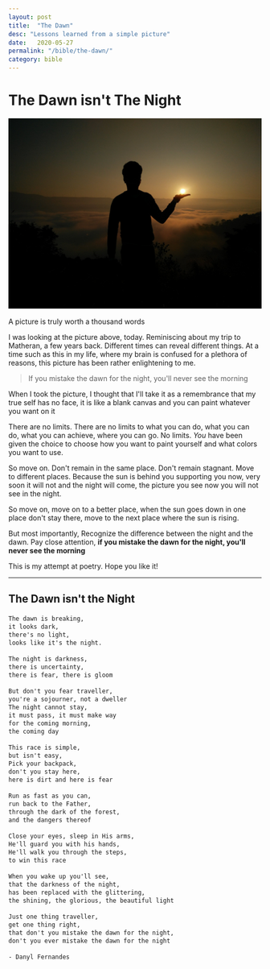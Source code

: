 ```yaml
---
layout: post
title:  "The Dawn"
desc: "Lessons learned from a simple picture"
date:   2020-05-27
permalink: "/bible/the-dawn/"
category: bible
---
```


# The Dawn isn't The Night
<p>
  <img src="/assets/posts/the-dawn/the-dawn.jpg"/>
</p>

A picture is truly worth a thousand words

I was looking at the picture above, today. Reminiscing about my trip to Matheran, a few years back.
Different times can reveal different things. At a time such as this in my life, where my brain is confused for a plethora of reasons, this picture has been rather enlightening to me.

> If you mistake the dawn for the night, you'll never see the morning

When I took the picture, I thought that I'll take it as a remembrance that my true self has no face, it is like a blank canvas and you can paint whatever you want on it

There are no limits. There are no limits to what you can do, what you can do, what you can achieve, where you can go. No limits. *You* have been given the choice to choose how you want to paint yourself and what colors you want to use.

So move on. Don't remain in the same place. Don't remain stagnant. Move to different places. Because the sun is behind you supporting you now, very soon it will not and the night will come, the picture you see now you will not see in the night. 

So move on, move on to a better place, when the sun goes down in one place don't stay there, move to the next place where the sun is rising.

But most importantly, Recognize the difference between the night and the dawn. Pay close attention, **if you mistake the dawn for the night, you'll never see the morning**

This is my attempt at poetry. Hope you like it!
 
---
## The Dawn isn't the Night
~~~
The dawn is breaking, 
it looks dark, 
there's no light, 
looks like it's the night.

The night is darkness,
there is uncertainty,
there is fear, there is gloom

But don't you fear traveller,
you're a sojourner, not a dweller
The night cannot stay,
it must pass, it must make way
for the coming morning,
the coming day

This race is simple,
but isn't easy,
Pick your backpack,
don't you stay here,
here is dirt and here is fear

Run as fast as you can,
run back to the Father,
through the dark of the forest,
and the dangers thereof

Close your eyes, sleep in His arms,
He'll guard you with his hands,
He'll walk you through the steps,
to win this race

When you wake up you'll see,
that the darkness of the night,
has been replaced with the glittering,
the shining, the glorious, the beautiful light

Just one thing traveller,
get one thing right,
that don't you mistake the dawn for the night,
don't you ever mistake the dawn for the night

- Danyl Fernandes
~~~
    
